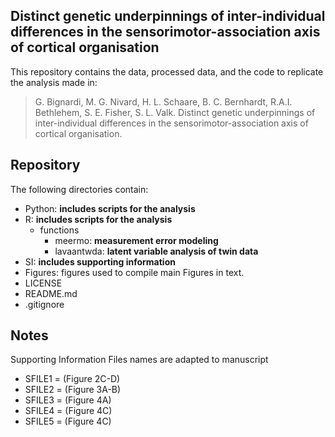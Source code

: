 ## Distinct genetic underpinnings of inter-individual differences in the sensorimotor-association axis of cortical organisation 

This repository contains the data, processed data, and the code to replicate the analysis made in:

> G. Bignardi, M. G. Nivard, H. L. Schaare, B. C. Bernhardt, R.A.I. Bethlehem, S. E. Fisher, S. L. Valk. Distinct genetic underpinnings of inter-individual differences in the sensorimotor-association axis of cortical organisation.

## Repository

The following directories contain:
- Python: **includes scripts for the analysis**
- R: **includes scripts for the analysis**
  - functions
    - meermo: **measurement error modeling**
    - lavaantwda: **latent variable analysis of twin data**
- SI: **includes supporting information**
- Figures: figures used to compile main Figures in text.
- LICENSE
- README.md
- .gitignore

## Notes

Supporting Information Files names are adapted to manuscript

- SFILE1 = (Figure 2C-D)
- SFILE2 = (Figure 3A-B)
- SFILE3 = (Figure 4A)
- SFILE4 = (Figure 4C)
- SFILE5 = (Figure 4C)

